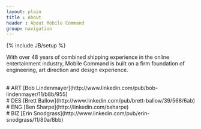 ```yaml
---
layout: plain
title : About
header : About Mobile Command
group: navigation
---
```

{% include JB/setup %}

With over 48 years of combined shipping experience in the online entertainment industry, Mobile Command is built on a firm foundation of engineering, art direction and design experience.

<br/>
# ART [Bob Lindenmayer](http://www.linkedin.com/pub/bob-lindenmayer/11/b8b/955) 
<br/>
# DES [Brett Ballow](http://www.linkedin.com/pub/brett-ballow/39/568/6ab) 
<br/>
# ENG [Ben Sharpe](http://linkedin.com/bsharpe) 
<br/>
# BIZ [Erin Snodgrass](http://www.linkedin.com/pub/erin-snodgrass/11/80a/8bb)